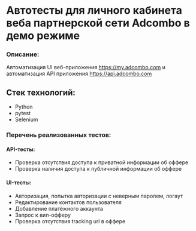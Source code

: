 #  Автотесты для личного кабинета веба партнерской сети Adcombo в демо режиме

### **Описание**: 
Автоматизация UI веб-приложения https://my.adcombo.com и автоматизация API приложения https://api.adcombo.com

## **Стек технологий:**
* Python
* pytest
* Selenium

### Перечень реализованных тестов:
#### API-тесты:
* Проверка отсутствия доступа к приватной информации об оффере
* Проверка наличия доступа к публичной информации об оффере


#### UI-тесты:
* Авторизация, попытка авторизации с неверным паролем, логаут
* Редактирование контактов пользователя
* Добавление платёжного аккаунта
* Запрос к вип-офферу
* Проверка отсутствия tracking url в оффере
